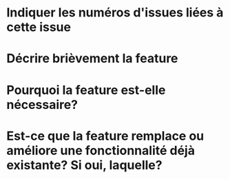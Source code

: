 # Indiquer les numéros d'issues liées à cette issue

# Décrire brièvement la feature

# Pourquoi la feature est-elle nécessaire?

# Est-ce que la feature remplace ou améliore une fonctionnalité déjà existante? Si oui, laquelle?